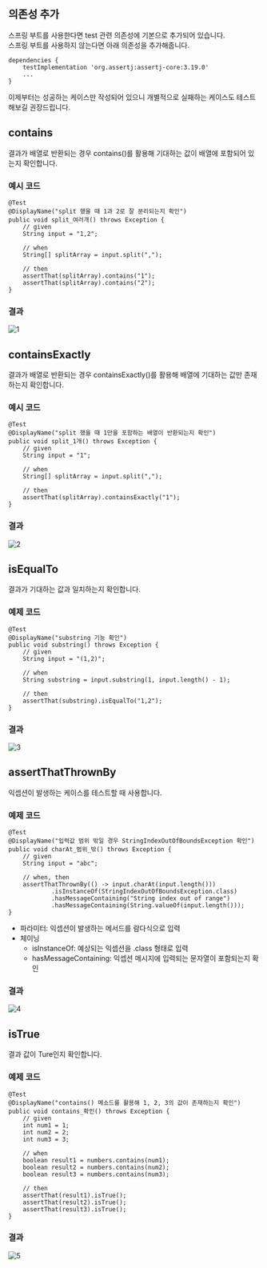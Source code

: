 ## 의존성 추가
스프링 부트를 사용한다면 test 관련 의존성에 기본으로 추가되어 있습니다.   
스프링 부트를 사용하지 않는다면 아래 의존성을 추가해줍니다.
```
dependencies {
    testImplementation 'org.assertj:assertj-core:3.19.0'
    ...
}
```

이제부터는 성공하는 케이스만 작성되어 있으니 개별적으로 실패하는 케이스도 테스트 해보길 권장드립니다.

## contains
결과가 배열로 반환되는 경우 contains()를 활용해 기대하는 값이 배열에 포함되어 있는지 확인합니다.

### 예시 코드
```
@Test
@DisplayName("split 했을 때 1과 2로 잘 분리되는지 확인")
public void split_여러개() throws Exception {
    // given
    String input = "1,2";

    // when
    String[] splitArray = input.split(",");

    // then
    assertThat(splitArray).contains("1");
    assertThat(splitArray).contains("2");
}
```
### 결과
![1](https://raw.githubusercontent.com/smpark1020/tistory/master/Java/%5BJUnit%5D%20assertj%20%ED%99%9C%EC%9A%A9%ED%95%98%EA%B8%B0/1.PNG)

## containsExactly
결과가 배열로 반환되는 경우 containsExactly()를 활용해 배열에 기대하는 값만 존재하는지 확인합니다.

### 예시 코드
```
@Test
@DisplayName("split 했을 때 1만을 포함하는 배열이 반환되는지 확인")
public void split_1개() throws Exception {
    // given
    String input = "1";

    // when
    String[] splitArray = input.split(",");

    // then
    assertThat(splitArray).containsExactly("1");
}
```

### 결과
![2](https://raw.githubusercontent.com/smpark1020/tistory/master/Java/%5BJUnit%5D%20assertj%20%ED%99%9C%EC%9A%A9%ED%95%98%EA%B8%B0/2.PNG)

## isEqualTo
결과가 기대하는 값과 일치하는지 확인합니다.

### 예제 코드
```
@Test
@DisplayName("substring 기능 확인")
public void substring() throws Exception {
    // given
    String input = "(1,2)";

    // when
    String substring = input.substring(1, input.length() - 1);

    // then
    assertThat(substring).isEqualTo("1,2");
}
```

### 결과
![3](https://raw.githubusercontent.com/smpark1020/tistory/master/Java/%5BJUnit%5D%20assertj%20%ED%99%9C%EC%9A%A9%ED%95%98%EA%B8%B0/3.PNG)

## assertThatThrownBy
익셉션이 발생하는 케이스를 테스트할 때 사용합니다.

### 예제 코드
```
@Test
@DisplayName("입력값 범위 밖일 경우 StringIndexOutOfBoundsException 확인")
public void charAt_범위_밖() throws Exception {
    // given
    String input = "abc";

    // when, then
    assertThatThrownBy(() -> input.charAt(input.length()))
            .isInstanceOf(StringIndexOutOfBoundsException.class)
            .hasMessageContaining("String index out of range")
            .hasMessageContaining(String.valueOf(input.length()));
}
```
* 파라미터: 익셉션이 발생하는 메서드를 람다식으로 입력
* 체이닝
  * isInstanceOf: 예상되는 익셉션을 .class 형태로 입력
  * hasMessageContaining: 익셉션 메시지에 입력되는 문자열이 포함되는지 확인

### 결과
![4](https://raw.githubusercontent.com/smpark1020/tistory/master/Java/%5BJUnit%5D%20assertj%20%ED%99%9C%EC%9A%A9%ED%95%98%EA%B8%B0/4.PNG)

## isTrue
결과 값이 Ture인지 확인합니다.

### 예제 코드
```
@Test
@DisplayName("contains() 메소드를 활용해 1, 2, 3의 값이 존재하는지 확인")
public void contains_확인() throws Exception {
    // given
    int num1 = 1;
    int num2 = 2;
    int num3 = 3;

    // when
    boolean result1 = numbers.contains(num1);
    boolean result2 = numbers.contains(num2);
    boolean result3 = numbers.contains(num3);

    // then
    assertThat(result1).isTrue();
    assertThat(result2).isTrue();
    assertThat(result3).isTrue();
}
```

### 결과
![5](https://raw.githubusercontent.com/smpark1020/tistory/master/Java/%5BJUnit%5D%20assertj%20%ED%99%9C%EC%9A%A9%ED%95%98%EA%B8%B0/5.PNG)
